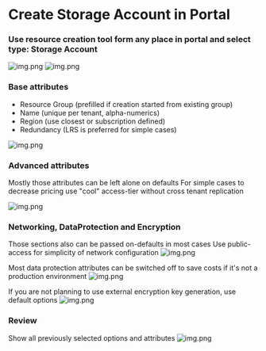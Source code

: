 # Create Storage Account in Portal

### Use resource creation tool form any place in portal and select type: Storage Account
![img.png](assets/sa_create_000.png)
![img.png](assets/sa_create_001.png)

### Base attributes

 - Resource Group (prefilled if creation started from existing group)
 - Name (unique per tenant, alpha-numerics)
 - Region (use closest or subscription defined)
 - Redundancy (LRS is preferred for simple cases)

![img.png](assets/sa_create_002.png)

### Advanced attributes
Mostly those attributes can be left alone on defaults
For simple cases to decrease pricing use "cool" access-tier without cross tenant replication

![img.png](assets/sa_create_003.png)

### Networking, DataProtection and Encryption
Those sections also can be passed on-defaults in most cases
Use public-access for simplicity of network configuration
![img.png](assets/sa_create_004.png)

Most data protection attributes can be switched off to save costs if it's not a production environment
![img.png](assets/sa_create_005.png)

If you are not planning to use external encryption key generation, use default options
![img.png](assets/sa_create_006.png)

### Review
Show all previously selected options and attributes
![img.png](assets/sa_create_007.png)

